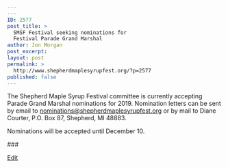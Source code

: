```yaml
---
---
ID: 2577
post_title: >
  SMSF Festival seeking nominations for
  Festival Parade Grand Marshal
author: Jon Morgan
post_excerpt:
layout: post
permalink: >
  http://www.shepherdmaplesyrupfest.org/?p=2577
published: false
---
```

<p>The Shepherd Maple Syrup Festival committee is currently accepting Parade Grand Marshal nominations for 2019. Nomination letters can be sent by email to <a href="mailto:nominations@shepherdmaplesyrupfest.org">nominations@shepherdmaplesyrupfest.org</a> or by mail to Diane Courter, P.O. Box 87, Shepherd, MI 48883.</p>
<p></p>
<p>Nominations will be accepted until December 10.</p>
<p></p>
<p>###</p>
<p><a href="https://docs.google.com/document/d/11vHfN7N3IvG6jsegAmRYGDAe-JsERKx7Xk7-My0-Gek/edit?usp=sharing">Edit</a></p>